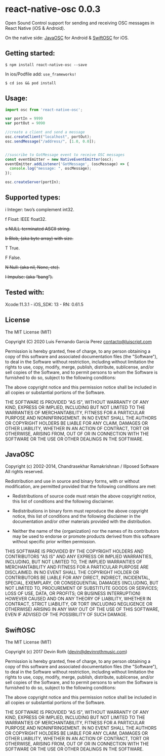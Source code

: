 # react-native-osc 0.0.3

Open Sound Control support for sending and receiving OSC messages in React Native (iOS & Android).

On the native side: 
[JavaOSC](https://github.com/hoijui/JavaOSC/) for Android & 
[SwiftOSC](https://github.com/ExistentialAudio/SwiftOSC) for iOS.

## Getting started:

`$ npm install react-native-osc --save`

In ios/Podfile add: `use_frameworks!` 

`$ cd ios && pod install`

## Usage:
```javascript
import osc from 'react-native-osc';

var portIn = 9999
var portOut = 9090

//create a client and send a message
osc.createClient("localhost", portOut);
osc.sendMessage("/address/", [1.0, 0.0]);


//suscribe to GotMessage event to receive OSC messages
const eventEmitter = new NativeEventEmitter(osc);
eventEmitter.addListener('GotMessage', (oscMessage) => {
  console.log("message: ", oscMessage);
});

osc.createServer(portIn);
```

## Supported types:

i Integer: two’s complement int32.

f Float: IEEE float32.

~~s NULL-terminated ASCII string.~~

~~b Blob, (aka byte array) with size.~~

T True.

F False.

~~N Null: (aka nil, None, etc).~~

~~I Impulse: (aka “bang”).~~

## Tested with:

Xcode:11.3.1 - iOS_SDK: 13 - RN: 0.61.5

## License

The MIT License (MIT)

Copyright (C) 2020 Luis Fernando Garcia Perez
contacto@luiscript.com

Permission is hereby granted, free of charge, to any person obtaining a copy
of this software and associated documentation files (the "Software"), to deal
in the Software without restriction, including without limitation the rights
to use, copy, modify, merge, publish, distribute, sublicense, and/or sell
copies of the Software, and to permit persons to whom the Software is
furnished to do so, subject to the following conditions:

The above copyright notice and this permission notice shall be included in all
copies or substantial portions of the Software.

THE SOFTWARE IS PROVIDED "AS IS", WITHOUT WARRANTY OF ANY KIND, EXPRESS OR
IMPLIED, INCLUDING BUT NOT LIMITED TO THE WARRANTIES OF MERCHANTABILITY,
FITNESS FOR A PARTICULAR PURPOSE AND NONINFRINGEMENT. IN NO EVENT SHALL THE
AUTHORS OR COPYRIGHT HOLDERS BE LIABLE FOR ANY CLAIM, DAMAGES OR OTHER
LIABILITY, WHETHER IN AN ACTION OF CONTRACT, TORT OR OTHERWISE, ARISING FROM,
OUT OF OR IN CONNECTION WITH THE SOFTWARE OR THE USE OR OTHER DEALINGS IN THE
SOFTWARE.

## JavaOSC

Copyright (c) 2002-2014, Chandrasekhar Ramakrishnan / Illposed Software
All rights reserved.

Redistribution and use in source and binary forms, with or without
modification, are permitted provided that the following conditions are met:

* Redistributions of source code must retain the above copyright notice, this
  list of conditions and the following disclaimer.

* Redistributions in binary form must reproduce the above copyright notice,
  this list of conditions and the following disclaimer in the documentation
  and/or other materials provided with the distribution.

* Neither the name of the {organization} nor the names of its
  contributors may be used to endorse or promote products derived from
  this software without specific prior written permission.

THIS SOFTWARE IS PROVIDED BY THE COPYRIGHT HOLDERS AND CONTRIBUTORS "AS IS"
AND ANY EXPRESS OR IMPLIED WARRANTIES, INCLUDING, BUT NOT LIMITED TO, THE
IMPLIED WARRANTIES OF MERCHANTABILITY AND FITNESS FOR A PARTICULAR PURPOSE ARE
DISCLAIMED. IN NO EVENT SHALL THE COPYRIGHT HOLDER OR CONTRIBUTORS BE LIABLE
FOR ANY DIRECT, INDIRECT, INCIDENTAL, SPECIAL, EXEMPLARY, OR CONSEQUENTIAL
DAMAGES (INCLUDING, BUT NOT LIMITED TO, PROCUREMENT OF SUBSTITUTE GOODS OR
SERVICES; LOSS OF USE, DATA, OR PROFITS; OR BUSINESS INTERRUPTION) HOWEVER
CAUSED AND ON ANY THEORY OF LIABILITY, WHETHER IN CONTRACT, STRICT LIABILITY,
OR TORT (INCLUDING NEGLIGENCE OR OTHERWISE) ARISING IN ANY WAY OUT OF THE USE
OF THIS SOFTWARE, EVEN IF ADVISED OF THE POSSIBILITY OF SUCH DAMAGE.

## SwiftOSC

The MIT License (MIT)

Copyright (c) 2017 Devin Roth (devin@devinrothmusic.com)

Permission is hereby granted, free of charge, to any person obtaining a copy
of this software and associated documentation files (the "Software"), to deal
in the Software without restriction, including without limitation the rights
to use, copy, modify, merge, publish, distribute, sublicense, and/or sell
copies of the Software, and to permit persons to whom the Software is
furnished to do so, subject to the following conditions:

The above copyright notice and this permission notice shall be included in
all copies or substantial portions of the Software.

THE SOFTWARE IS PROVIDED "AS IS", WITHOUT WARRANTY OF ANY KIND, EXPRESS OR
IMPLIED, INCLUDING BUT NOT LIMITED TO THE WARRANTIES OF MERCHANTABILITY,
FITNESS FOR A PARTICULAR PURPOSE AND NONINFRINGEMENT. IN NO EVENT SHALL THE
AUTHORS OR COPYRIGHT HOLDERS BE LIABLE FOR ANY CLAIM, DAMAGES OR OTHER
LIABILITY, WHETHER IN AN ACTION OF CONTRACT, TORT OR OTHERWISE, ARISING FROM,
OUT OF OR IN CONNECTION WITH THE SOFTWARE OR THE USE OR OTHER DEALINGS IN
THE SOFTWARE.
